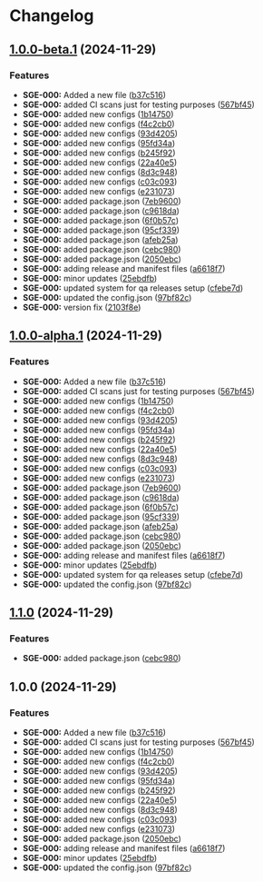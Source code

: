 # Changelog

## [1.0.0-beta.1](https://github.com/jatinsinghalsg/releases-tester/compare/releases-tester-v1.0.0-beta.0...releases-tester-v1.0.0-beta.1) (2024-11-29)


### Features

* **SGE-000:** Added a new file ([b37c516](https://github.com/jatinsinghalsg/releases-tester/commit/b37c516c344598faa59c8065abd499fdd9577f26))
* **SGE-000:** added CI scans just for testing purposes ([567bf45](https://github.com/jatinsinghalsg/releases-tester/commit/567bf4581f6706f8a90f5c70e8e2ac675fed84e4))
* **SGE-000:** added new configs ([1b14750](https://github.com/jatinsinghalsg/releases-tester/commit/1b147507dad283b10b1bd403be78932b95651326))
* **SGE-000:** added new configs ([f4c2cb0](https://github.com/jatinsinghalsg/releases-tester/commit/f4c2cb0067eef3621ae3fbe92ccdd42f4084b442))
* **SGE-000:** added new configs ([93d4205](https://github.com/jatinsinghalsg/releases-tester/commit/93d420532b479a428782e3fbc16dd59ff6444bab))
* **SGE-000:** added new configs ([95fd34a](https://github.com/jatinsinghalsg/releases-tester/commit/95fd34a1aa3541e00a3049a79594ad2b44171c79))
* **SGE-000:** added new configs ([b245f92](https://github.com/jatinsinghalsg/releases-tester/commit/b245f9292e91b0253393bb0feaf6565009c29e4d))
* **SGE-000:** added new configs ([22a40e5](https://github.com/jatinsinghalsg/releases-tester/commit/22a40e500cabb37b835347558c66161c6d8c50fb))
* **SGE-000:** added new configs ([8d3c948](https://github.com/jatinsinghalsg/releases-tester/commit/8d3c9484635496d75e86925632c049416e6163e7))
* **SGE-000:** added new configs ([c03c093](https://github.com/jatinsinghalsg/releases-tester/commit/c03c093944a10de20254a8b0a30b5e1ee78b03f1))
* **SGE-000:** added new configs ([e231073](https://github.com/jatinsinghalsg/releases-tester/commit/e231073d47ce0256fab8bcbea2760eeeb899c969))
* **SGE-000:** added package.json ([7eb9600](https://github.com/jatinsinghalsg/releases-tester/commit/7eb9600aec92194b1d0d7f3cd6304a1ac6bbacca))
* **SGE-000:** added package.json ([c9618da](https://github.com/jatinsinghalsg/releases-tester/commit/c9618da83c7789ff63543308d5b39fbd86b7caed))
* **SGE-000:** added package.json ([6f0b57c](https://github.com/jatinsinghalsg/releases-tester/commit/6f0b57c2ecb716b6b40b104a0793a52c6503f45d))
* **SGE-000:** added package.json ([95cf339](https://github.com/jatinsinghalsg/releases-tester/commit/95cf3391f2d5c30e68c97bed664be927f1b62e70))
* **SGE-000:** added package.json ([afeb25a](https://github.com/jatinsinghalsg/releases-tester/commit/afeb25ac8377122f9ffaeaea3afa3b5bad859bd1))
* **SGE-000:** added package.json ([cebc980](https://github.com/jatinsinghalsg/releases-tester/commit/cebc980b9de45cc8d044e683b79dc7662e00abae))
* **SGE-000:** added package.json ([2050ebc](https://github.com/jatinsinghalsg/releases-tester/commit/2050ebc0fd66d7018a0f8e23723e6a0d775cf87e))
* **SGE-000:** adding release and manifest files ([a6618f7](https://github.com/jatinsinghalsg/releases-tester/commit/a6618f77723cc5620257f532362657deba476d08))
* **SGE-000:** minor updates ([25ebdfb](https://github.com/jatinsinghalsg/releases-tester/commit/25ebdfb2739fefe18e5f0a571e2fcb839f53387f))
* **SGE-000:** updated system for qa releases setup ([cfebe7d](https://github.com/jatinsinghalsg/releases-tester/commit/cfebe7d416ed9bd49ca62f321865e5f5071f379e))
* **SGE-000:** updated the config.json ([97bf82c](https://github.com/jatinsinghalsg/releases-tester/commit/97bf82c424e794e3cba387ff185ff9ce5951d521))
* **SGE-000:** version fix ([2103f8e](https://github.com/jatinsinghalsg/releases-tester/commit/2103f8e55642b898e715c66467222ce70a893388))

## [1.0.0-alpha.1](https://github.com/jatinsinghalsg/releases-tester/compare/releases-tester-v1.0.0-alpha.0...releases-tester-v1.0.0-alpha.1) (2024-11-29)


### Features

* **SGE-000:** Added a new file ([b37c516](https://github.com/jatinsinghalsg/releases-tester/commit/b37c516c344598faa59c8065abd499fdd9577f26))
* **SGE-000:** added CI scans just for testing purposes ([567bf45](https://github.com/jatinsinghalsg/releases-tester/commit/567bf4581f6706f8a90f5c70e8e2ac675fed84e4))
* **SGE-000:** added new configs ([1b14750](https://github.com/jatinsinghalsg/releases-tester/commit/1b147507dad283b10b1bd403be78932b95651326))
* **SGE-000:** added new configs ([f4c2cb0](https://github.com/jatinsinghalsg/releases-tester/commit/f4c2cb0067eef3621ae3fbe92ccdd42f4084b442))
* **SGE-000:** added new configs ([93d4205](https://github.com/jatinsinghalsg/releases-tester/commit/93d420532b479a428782e3fbc16dd59ff6444bab))
* **SGE-000:** added new configs ([95fd34a](https://github.com/jatinsinghalsg/releases-tester/commit/95fd34a1aa3541e00a3049a79594ad2b44171c79))
* **SGE-000:** added new configs ([b245f92](https://github.com/jatinsinghalsg/releases-tester/commit/b245f9292e91b0253393bb0feaf6565009c29e4d))
* **SGE-000:** added new configs ([22a40e5](https://github.com/jatinsinghalsg/releases-tester/commit/22a40e500cabb37b835347558c66161c6d8c50fb))
* **SGE-000:** added new configs ([8d3c948](https://github.com/jatinsinghalsg/releases-tester/commit/8d3c9484635496d75e86925632c049416e6163e7))
* **SGE-000:** added new configs ([c03c093](https://github.com/jatinsinghalsg/releases-tester/commit/c03c093944a10de20254a8b0a30b5e1ee78b03f1))
* **SGE-000:** added new configs ([e231073](https://github.com/jatinsinghalsg/releases-tester/commit/e231073d47ce0256fab8bcbea2760eeeb899c969))
* **SGE-000:** added package.json ([7eb9600](https://github.com/jatinsinghalsg/releases-tester/commit/7eb9600aec92194b1d0d7f3cd6304a1ac6bbacca))
* **SGE-000:** added package.json ([c9618da](https://github.com/jatinsinghalsg/releases-tester/commit/c9618da83c7789ff63543308d5b39fbd86b7caed))
* **SGE-000:** added package.json ([6f0b57c](https://github.com/jatinsinghalsg/releases-tester/commit/6f0b57c2ecb716b6b40b104a0793a52c6503f45d))
* **SGE-000:** added package.json ([95cf339](https://github.com/jatinsinghalsg/releases-tester/commit/95cf3391f2d5c30e68c97bed664be927f1b62e70))
* **SGE-000:** added package.json ([afeb25a](https://github.com/jatinsinghalsg/releases-tester/commit/afeb25ac8377122f9ffaeaea3afa3b5bad859bd1))
* **SGE-000:** added package.json ([cebc980](https://github.com/jatinsinghalsg/releases-tester/commit/cebc980b9de45cc8d044e683b79dc7662e00abae))
* **SGE-000:** added package.json ([2050ebc](https://github.com/jatinsinghalsg/releases-tester/commit/2050ebc0fd66d7018a0f8e23723e6a0d775cf87e))
* **SGE-000:** adding release and manifest files ([a6618f7](https://github.com/jatinsinghalsg/releases-tester/commit/a6618f77723cc5620257f532362657deba476d08))
* **SGE-000:** minor updates ([25ebdfb](https://github.com/jatinsinghalsg/releases-tester/commit/25ebdfb2739fefe18e5f0a571e2fcb839f53387f))
* **SGE-000:** updated system for qa releases setup ([cfebe7d](https://github.com/jatinsinghalsg/releases-tester/commit/cfebe7d416ed9bd49ca62f321865e5f5071f379e))
* **SGE-000:** updated the config.json ([97bf82c](https://github.com/jatinsinghalsg/releases-tester/commit/97bf82c424e794e3cba387ff185ff9ce5951d521))

## [1.1.0](https://github.com/jatinsinghalsg/releases-tester/compare/releases-tester-v1.0.0...releases-tester-v1.1.0) (2024-11-29)


### Features

* **SGE-000:** added package.json ([cebc980](https://github.com/jatinsinghalsg/releases-tester/commit/cebc980b9de45cc8d044e683b79dc7662e00abae))

## 1.0.0 (2024-11-29)


### Features

* **SGE-000:** Added a new file ([b37c516](https://github.com/jatinsinghalsg/releases-tester/commit/b37c516c344598faa59c8065abd499fdd9577f26))
* **SGE-000:** added CI scans just for testing purposes ([567bf45](https://github.com/jatinsinghalsg/releases-tester/commit/567bf4581f6706f8a90f5c70e8e2ac675fed84e4))
* **SGE-000:** added new configs ([1b14750](https://github.com/jatinsinghalsg/releases-tester/commit/1b147507dad283b10b1bd403be78932b95651326))
* **SGE-000:** added new configs ([f4c2cb0](https://github.com/jatinsinghalsg/releases-tester/commit/f4c2cb0067eef3621ae3fbe92ccdd42f4084b442))
* **SGE-000:** added new configs ([93d4205](https://github.com/jatinsinghalsg/releases-tester/commit/93d420532b479a428782e3fbc16dd59ff6444bab))
* **SGE-000:** added new configs ([95fd34a](https://github.com/jatinsinghalsg/releases-tester/commit/95fd34a1aa3541e00a3049a79594ad2b44171c79))
* **SGE-000:** added new configs ([b245f92](https://github.com/jatinsinghalsg/releases-tester/commit/b245f9292e91b0253393bb0feaf6565009c29e4d))
* **SGE-000:** added new configs ([22a40e5](https://github.com/jatinsinghalsg/releases-tester/commit/22a40e500cabb37b835347558c66161c6d8c50fb))
* **SGE-000:** added new configs ([8d3c948](https://github.com/jatinsinghalsg/releases-tester/commit/8d3c9484635496d75e86925632c049416e6163e7))
* **SGE-000:** added new configs ([c03c093](https://github.com/jatinsinghalsg/releases-tester/commit/c03c093944a10de20254a8b0a30b5e1ee78b03f1))
* **SGE-000:** added new configs ([e231073](https://github.com/jatinsinghalsg/releases-tester/commit/e231073d47ce0256fab8bcbea2760eeeb899c969))
* **SGE-000:** added package.json ([2050ebc](https://github.com/jatinsinghalsg/releases-tester/commit/2050ebc0fd66d7018a0f8e23723e6a0d775cf87e))
* **SGE-000:** adding release and manifest files ([a6618f7](https://github.com/jatinsinghalsg/releases-tester/commit/a6618f77723cc5620257f532362657deba476d08))
* **SGE-000:** minor updates ([25ebdfb](https://github.com/jatinsinghalsg/releases-tester/commit/25ebdfb2739fefe18e5f0a571e2fcb839f53387f))
* **SGE-000:** updated the config.json ([97bf82c](https://github.com/jatinsinghalsg/releases-tester/commit/97bf82c424e794e3cba387ff185ff9ce5951d521))
